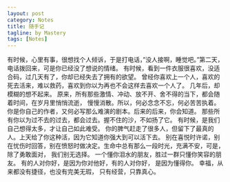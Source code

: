 ```yaml
---
layout: post
category: Notes
title: 随手记
tagline: by Mastery
tags: [Notes]
---
```


<!--more-->

有时候，心里有事，很想找个人倾诉，于是打电话，”没人接啊，睡觉吧。”第二天，电话拨回来，可是你已经没了想说的情绪。
有时候，看到一件衣服很喜欢，没适合码，过几天有了，你却已经失去了拥有的欲望。 
曾经你喜欢上一个人，喜欢的死去活来，难以救药，喜欢到你以为再也不会这样去喜欢一个人了。
几年后，却模糊的想不起来。 原来，所有那些激情、冲动、放不开、舍不得的当下，都会随着时间，在岁月里悄悄流逝，
慢慢消散。所以，何必念念不忘，何必苦苦执着。 你是你自己的作者，又何必写那么难演的剧本。后来的后来，你会知道。
那些所有你以为过不去的过去，都会过去。握不住的沙，不如扬了它。 有时候，是我们自己想得太多，才让自己如此难受。
你的脾气赶走了很多人，但留下了最真的人。上天给了你这种活，因为它知道你强大到可以活下去。 
别在喜悦时许诺，别在忧伤时回答，别在愤怒时做决定。生命中总有那么一段时光，充满不安，可是，除了勇敢面对，
我们别无选择。 一个懂你泪水的朋友，胜过一群只懂你笑容的朋友。 有的人对你好，是因为你对他好，有的人对你好，
是因为懂得你。 幸福，从来都没有捷径，也没有完美无瑕， 只有经营，只靠真心。



